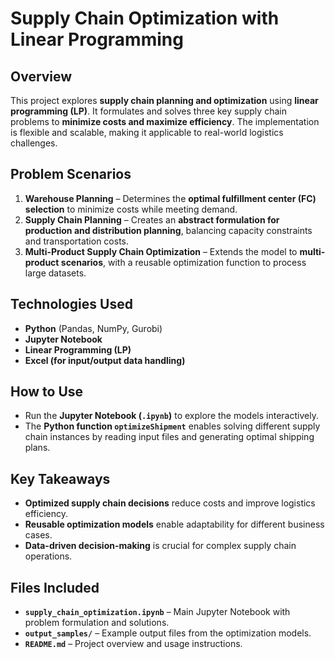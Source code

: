 # Supply Chain Optimization with Linear Programming

## Overview  
This project explores **supply chain planning and optimization** using **linear programming (LP)**. It formulates and solves three key supply chain problems to **minimize costs and maximize efficiency**. The implementation is flexible and scalable, making it applicable to real-world logistics challenges.

## Problem Scenarios  
1. **Warehouse Planning** – Determines the **optimal fulfillment center (FC) selection** to minimize costs while meeting demand.  
2. **Supply Chain Planning** – Creates an **abstract formulation for production and distribution planning**, balancing capacity constraints and transportation costs.  
3. **Multi-Product Supply Chain Optimization** – Extends the model to **multi-product scenarios**, with a reusable optimization function to process large datasets.  

## Technologies Used  
- **Python** (Pandas, NumPy, Gurobi)  
- **Jupyter Notebook**  
- **Linear Programming (LP)**  
- **Excel (for input/output data handling)**  

## How to Use  
- Run the **Jupyter Notebook (`.ipynb`)** to explore the models interactively.  
- The **Python function `optimizeShipment`** enables solving different supply chain instances by reading input files and generating optimal shipping plans.  

## Key Takeaways  
- **Optimized supply chain decisions** reduce costs and improve logistics efficiency.  
- **Reusable optimization models** enable adaptability for different business cases.  
- **Data-driven decision-making** is crucial for complex supply chain operations.  

## Files Included  
- **`supply_chain_optimization.ipynb`** – Main Jupyter Notebook with problem formulation and solutions.  
- **`output_samples/`** – Example output files from the optimization models.  
- **`README.md`** – Project overview and usage instructions.  
